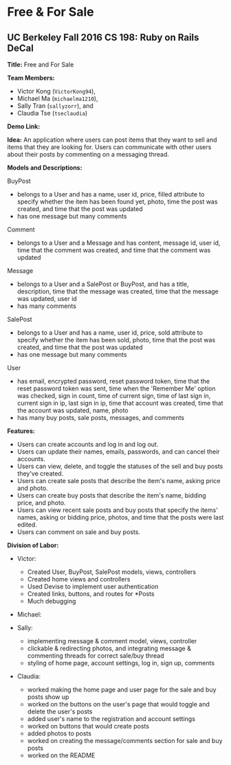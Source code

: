 # Free & For Sale
## UC Berkeley Fall 2016 CS 198: Ruby on Rails DeCal

**Title:** Free and For Sale

**Team Members:**

- Victor Kong (`VictorKong94`),
- Michael Ma (`michaelma1210`),
- Sally Tran (`sallyzorr`), and
- Claudia Tse (`tseclaudia`)

**Demo Link:**

**Idea:** An application where users can post items that they want to sell and items that they are looking for. Users can communicate with other users about their posts by commenting on a messaging thread.

**Models and Descriptions:**

BuyPost
  - belongs to a User and has a name, user id, price, filled attribute to specify whether the item has been found yet, photo, time the post was created, and time that the post was updated
  - has one message but many comments

Comment
  - belongs to a User and a Message and has content, message id, user id, time that the comment was created, and time that the comment was updated

Message
  - belongs to a User and a SalePost or BuyPost, and has a title, description, time that the message was created, time that the message was updated, user id
  - has many comments

SalePost
  - belongs to a User and has a name, user id, price, sold attribute to specify whether the item has been sold, photo, time that the post was created, and time that the post was updated
  - has one message but many comments

User
 - has email, encrypted password, reset password token, time that the reset password token was sent, time when the 'Remember Me' option was checked, sign in count, time of current sign, time of last sign in, current sign in ip, last sign in ip, time that account was created, time that the account was updated, name, photo
 - has many buy posts, sale posts, messages, and comments

**Features:**

- Users can create accounts and log in and log out.
- Users can update their names, emails, passwords, and can cancel their accounts.
- Users can view, delete, and toggle the statuses of the sell and buy posts they've created.
- Users can create sale posts that describe the item's name, asking price and photo.
- Users can create buy posts that describe the item's name, bidding price, and photo.
- Users can view recent sale posts and buy posts that specify the items' names, asking or bidding price, photos, and time that the posts were last edited.
- Users can comment on sale and buy posts.

**Division of Labor:**

- Victor: 
  - Created User, BuyPost, SalePost models, views, controllers
  - Created home views and controllers
  - Used Devise to implement user authentication
  - Created links, buttons, and routes for \*Posts
  - Much debugging

- Michael:
- Sally: 
  - implementing message & comment model, views, controller
  - clickable & redirecting photos, and integrating message & commenting threads for correct sale/buy thread 
  - styling of home page, account settings, log in, sign up, comments

- Claudia: 
  - worked making the home page and user page for the sale and buy posts show up
  - worked on the buttons on the user's page that would toggle and delete the user's posts
  - added user's name to the registration and account settings
  - worked on buttons that would create posts
  - added photos to posts
  - worked on creating the message/comments section for sale and buy posts
  - worked on the README
